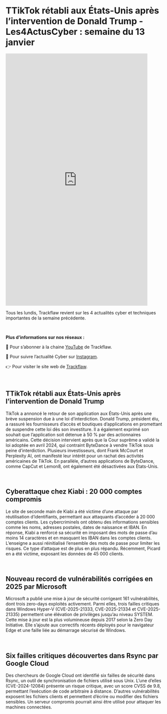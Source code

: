 # TTikTok rétabli aux États-Unis après l’intervention de Donald Trump - Les4ActusCyber : semaine du 13 janvier

    
<div class="flex-container">
   <div class="flex-items">
   <iframe width="456" height="811" src="https://www.youtube.com/embed/bLFwqYmWts8" 
   title="TTikTok rétabli aux États-Unis après l’intervention de Donald Trump - #Les4ActusCyber : semaine du 13 janvier" frameborder="0" allow="accelerometer; autoplay; clipboard-write; 
   encrypted-media; gyroscope; picture-in-picture; web-share" allowfullscreen></iframe>
   </div>

   <div class="flex-items">
      <p>Tous les lundis, Trackflaw revient sur les 4 actualités cyber et techniques importantes de la semaine précédente.</p>
      <br>
      <p><strong>Plus d’informations sur nos réseaux :</strong></p>
      <p>🔴 Pour s’abonner à la chaine <a href="https://www.youtube.com/@trackflaw" target="_blank" rel="noopener noreffer ">YouTube</a> de Trackflaw.</p>
      <p>📸 Pour suivre l’actualité Cyber sur <a href="https://www.instagram.com/trackflaw/" target="_blank" rel="noopener noreffer ">Instagram</a>.</p>
      <p>👉 Pour visiter le site web de <a href="https://trackflaw.com" target="_blank" rel="noopener noreffer ">Trackflaw</a>.</p>
   </div>
</div>

    
<br>

## TTikTok rétabli aux États-Unis après l’intervention de Donald Trump


TikTok a annoncé le retour de son application aux États-Unis après une brève suspension due à une loi d’interdiction. Donald Trump, président élu, a rassuré les fournisseurs d’accès et boutiques d’applications en promettant de suspendre cette loi dès son investiture. Il a également exprimé son souhait que l’application soit détenue à 50 % par des actionnaires américains. Cette décision intervient après que la Cour suprême a validé la loi adoptée en avril 2024, qui contraint ByteDance à vendre TikTok sous peine d’interdiction.
Plusieurs investisseurs, dont Frank McCourt et Perplexity AI, ont manifesté leur intérêt pour un rachat des activités américaines de TikTok. En parallèle, d’autres applications de ByteDance, comme CapCut et Lemon8, ont également été désactivées aux États-Unis.


<br>

## Cyberattaque chez Kiabi : 20 000 comptes compromis


Le site de seconde main de Kiabi a été victime d’une attaque par réutilisation d’identifiants, permettant aux attaquants d’accéder à 20 000 comptes clients. Les cybercriminels ont obtenu des informations sensibles comme les noms, adresses postales, dates de naissance et IBAN. 
En réponse, Kiabi a renforcé sa sécurité en imposant des mots de passe d’au moins 14 caractères et en masquant les IBAN dans les comptes clients. L’enseigne a aussi réinitialisé l’ensemble des mots de passe pour limiter les risques. Ce type d’attaque est de plus en plus répandu. Récemment, Picard en a été victime, exposant les données de 45 000 clients. 


<br>

## Nouveau record de vulnérabilités corrigées en 2025 par Microsoft


Microsoft a publié une mise à jour de sécurité corrigeant 161 vulnérabilités, dont trois zero-days exploités activement. Parmi elles, trois failles critiques dans Windows Hyper-V (CVE-2025-21333, CVE-2025-21334 et CVE-2025-21335) permettent une élévation de privilèges jusqu’au niveau SYSTEM.
Cette mise à jour est la plus volumineuse depuis 2017 selon la Zero Day Initiative. Elle s’ajoute aux correctifs récents déployés pour le navigateur Edge et une faille liée au démarrage sécurisé de Windows.


<br>

## Six failles critiques découvertes dans Rsync par Google Cloud


Des chercheurs de Google Cloud ont identifié six failles de sécurité dans Rsync, un outil de synchronisation de fichiers utilisé sous Unix. L’une d’elles (CVE-2024-12084) présente un risque critique, avec un score CVSS de 9.8, permettant l’exécution de code arbitraire à distance. 
D’autres vulnérabilités exposent les fichiers clients et permettent d’écrire ou modifier des fichiers sensibles. Un serveur compromis pourrait ainsi être utilisé pour attaquer les machines connectées.



